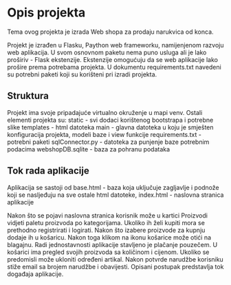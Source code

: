 # Opis projekta

Tema ovog projekta je izrada Web shopa za prodaju narukvica od konca.

Projekt je izrađen u Flasku, Paython web frameworku, namijenjenom razvoju web aplikacija.
U svom osnovnom paketu nema puno usluga ali je lako proširiv - Flask ekstenzije. Ekstenzije
omogućuju da se web aplikacije lako prošire prema potrebama projekta.
U dokumentu requirements.txt navedeni su potrebni paketi koji su korišteni pri izradi projekta.

## Struktura

Projekt ima svoje pripadajuće virtualno okruženje u mapi venv.
Ostali elementi projekta su:
static - svi dodaci korištenog bootstrapa i potrebne slike
templates - html datoteka
main - glavna datoteka u koju je smješten konfiguracija projekta, modeli baze i view funkcije
requirements.txt - potrebni paketi
sqlConnector.py - datoteka za punjenje baze potrebnim podacima
webshopDB.sqlite - baza za pohranu podataka

## Tok rada aplikacije

Aplikacija se sastoji od base.html - baza koja uključuje zagljavlje i podnože koji se nasljeđuju na sve ostale html datoteke,
index.html - naslovna stranica aplikacije

Nakon što se pojavi naslovna stranica korisnik može u kartici Proizvodi vidjeti paletu proizvoda po kategorijama.
Ukoliko ih želi kupiti mora se prethodno registrirati i logirati. Nakon što izabere proizvode za kupnju dodaje ih u košaricu.
Nakon toga klikom na ikonu košarice može otići na blagajnu. Radi jednostavnosti
aplikacije stavljeno je plačanje pouzečem. U košarici ima pregled svojih proizvoda sa količinom i cijenom.
Ukoliko se predomisli može ukloniti određeni artikal. Nakon potvrde narudžbe korisniku stiže email sa brojem narudžbe i obavijesti.
Opisani postupak predstavlja tok događaja aplikacije.